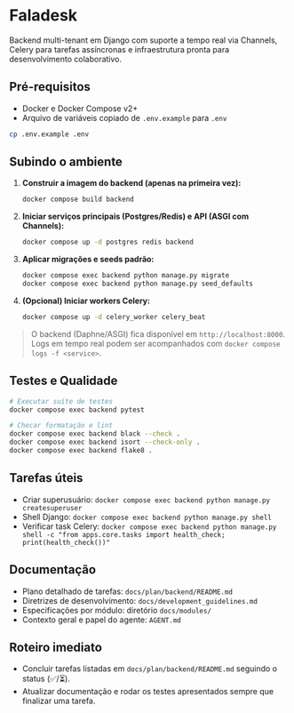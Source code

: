 # Faladesk

Backend multi-tenant em Django com suporte a tempo real via Channels, Celery para tarefas assíncronas e infraestrutura pronta para desenvolvimento colaborativo.

## Pré-requisitos
- Docker e Docker Compose v2+
- Arquivo de variáveis copiado de `.env.example` para `.env`

```bash
cp .env.example .env
```

## Subindo o ambiente

1. **Construir a imagem do backend (apenas na primeira vez):**
   ```bash
   docker compose build backend
   ```
2. **Iniciar serviços principais (Postgres/Redis) e API (ASGI com Channels):**
   ```bash
   docker compose up -d postgres redis backend
   ```
3. **Aplicar migrações e seeds padrão:**
   ```bash
   docker compose exec backend python manage.py migrate
   docker compose exec backend python manage.py seed_defaults
   ```
4. **(Opcional) Iniciar workers Celery:**
   ```bash
   docker compose up -d celery_worker celery_beat
   ```

> O backend (Daphne/ASGI) fica disponível em `http://localhost:8000`. Logs em tempo real podem ser acompanhados com `docker compose logs -f <service>`.

## Testes e Qualidade

```bash
# Executar suíte de testes
docker compose exec backend pytest

# Checar formatação e lint
docker compose exec backend black --check .
docker compose exec backend isort --check-only .
docker compose exec backend flake8 .
```

## Tarefas úteis
- Criar superusuário: `docker compose exec backend python manage.py createsuperuser`
- Shell Django: `docker compose exec backend python manage.py shell`
- Verificar task Celery: `docker compose exec backend python manage.py shell -c "from apps.core.tasks import health_check; print(health_check())"`

## Documentação
- Plano detalhado de tarefas: `docs/plan/backend/README.md`
- Diretrizes de desenvolvimento: `docs/development_guidelines.md`
- Especificações por módulo: diretório `docs/modules/`
- Contexto geral e papel do agente: `AGENT.md`

## Roteiro imediato
- Concluir tarefas listadas em `docs/plan/backend/README.md` seguindo o status (✅/⏳).
- Atualizar documentação e rodar os testes apresentados sempre que finalizar uma tarefa.
